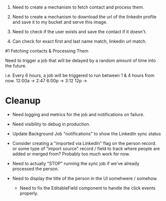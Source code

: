 1. Need to create a mechanism to fetch contact and process them.
2. Need to create a mechanism to download the url of the linkedin profile and save it to my bucket and serve this image.
3. Need to check if the user exists and save the contact if it doesn't.

4. Can check for exact first and last name match, linkedin url match.

#1 Fetching contacts & Processing Them

Need to trigger a job that will be delayed by a random amount of time into the future.

i.e. Every 6 hours, a job will be triggered to run between 1 & 4 hours from now.
12:00a -> 2:47
6:00p -> 3:12
12p ->

# Cleanup

- Need logging and metrics for the job and notifications on failure.
- Need visibility to debug in production.
- Update Background Job "notifications" to show the LinkedIn sync status

- Consider creating a "imported via LinkedIn" flag on the person record. or some type of "import source" record / field to track where people are added or merged from? Probably too much work for now.

- Need to actually "STOP" running the sync job if we've already processed the person.
- Need to display the title of the person in the UI somehwere / somehow.
  - Need to fix the EditableField component to handle the click events properly.
